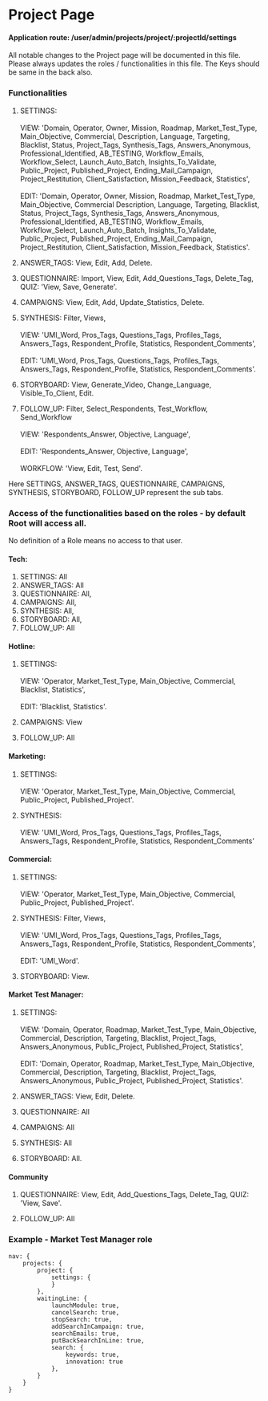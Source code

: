 # Project Page

#### Application route: /user/admin/projects/project/:projectId/settings

All notable changes to the Project page will be documented in this file. 
Please always updates the roles / functionalities in this file. The Keys should be same in the back also.

### Functionalities

1. SETTINGS: 
<br><br>VIEW: 'Domain, Operator, Owner, Mission, Roadmap, Market_Test_Type, Main_Objective, Commercial, Description, Language, Targeting, Blacklist, Status, Project_Tags, Synthesis_Tags, Answers_Anonymous, Professional_Identified, AB_TESTING, Workflow_Emails, Workflow_Select, Launch_Auto_Batch, Insights_To_Validate, Public_Project, Published_Project, Ending_Mail_Campaign, Project_Restitution, Client_Satisfaction, Mission_Feedback, Statistics', 
<br><br>EDIT: 'Domain, Operator, Owner, Mission, Roadmap, Market_Test_Type, Main_Objective, Commercial Description, Language, Targeting, Blacklist, Status, Project_Tags, Synthesis_Tags, Answers_Anonymous, Professional_Identified, AB_TESTING, Workflow_Emails, Workflow_Select, Launch_Auto_Batch, Insights_To_Validate, Public_Project, Published_Project, Ending_Mail_Campaign, Project_Restitution, Client_Satisfaction, Mission_Feedback, Statistics'.

2. ANSWER_TAGS: View, Edit, Add, Delete.

3. QUESTIONNAIRE: Import, View, Edit, Add_Questions_Tags, Delete_Tag, QUIZ: 'View, Save, Generate'. 

4. CAMPAIGNS: View, Edit, Add, Update_Statistics, Delete.
 
5. SYNTHESIS: Filter, Views, 
<br><br>VIEW: 'UMI_Word, Pros_Tags, Questions_Tags, Profiles_Tags, Answers_Tags, Respondent_Profile, Statistics, Respondent_Comments', 
<br><br>EDIT: 'UMI_Word, Pros_Tags, Questions_Tags, Profiles_Tags, Answers_Tags, Respondent_Profile, Statistics, Respondent_Comments'.

6. STORYBOARD: View, Generate_Video, Change_Language, Visible_To_Client, Edit. 

7. FOLLOW_UP: Filter, Select_Respondents, Test_Workflow, Send_Workflow
<br><br>VIEW: 'Respondents_Answer, Objective, Language', 
<br><br>EDIT: 'Respondents_Answer, Objective, Language',
<br><br>WORKFLOW: 'View, Edit, Test, Send'. 

Here SETTINGS, ANSWER_TAGS, QUESTIONNAIRE, CAMPAIGNS, SYNTHESIS, STORYBOARD, FOLLOW_UP represent the sub tabs.

### Access of the functionalities based on the roles - by default Root will access all.

No definition of a Role means no access to that user.

#### Tech:

1. SETTINGS: All
2. ANSWER_TAGS: All
3. QUESTIONNAIRE: All,
4. CAMPAIGNS: All,
5. SYNTHESIS: All,
6. STORYBOARD: All,
7. FOLLOW_UP: All

#### Hotline:

1. SETTINGS:
<br><br>VIEW: 'Operator, Market_Test_Type, Main_Objective, Commercial, Blacklist, Statistics',
<br><br>EDIT: 'Blacklist, Statistics'.

2. CAMPAIGNS: View

3. FOLLOW_UP: All

#### Marketing:

1. SETTINGS:
<br><br>VIEW: 'Operator, Market_Test_Type, Main_Objective, Commercial, Public_Project, Published_Project'.

2. SYNTHESIS: 
<br><br>VIEW: 'UMI_Word, Pros_Tags, Questions_Tags, Profiles_Tags, Answers_Tags, Respondent_Profile, Statistics, Respondent_Comments'

#### Commercial:

1. SETTINGS:
<br><br>VIEW: 'Operator, Market_Test_Type, Main_Objective, Commercial, Public_Project, Published_Project'.

2. SYNTHESIS: Filter, Views, 
<br><br>VIEW: 'UMI_Word, Pros_Tags, Questions_Tags, Profiles_Tags, Answers_Tags, Respondent_Profile, Statistics, Respondent_Comments', 
<br><br>EDIT: 'UMI_Word'.

3. STORYBOARD: View.

#### Market Test Manager:

1. SETTINGS:
<br><br>VIEW: 'Domain, Operator, Roadmap, Market_Test_Type, Main_Objective, Commercial, Description, Targeting, Blacklist, Project_Tags, Answers_Anonymous, Public_Project, Published_Project, Statistics',
<br><br>EDIT: 'Domain, Operator, Roadmap, Market_Test_Type, Main_Objective, Commercial, Description, Targeting, Blacklist, Project_Tags, Answers_Anonymous, Public_Project, Published_Project, Statistics'.

2. ANSWER_TAGS: View, Edit, Delete.

3. QUESTIONNAIRE: All

4. CAMPAIGNS: All

5. SYNTHESIS: All

6. STORYBOARD: All.

#### Community

1. QUESTIONNAIRE: View, Edit, Add_Questions_Tags, Delete_Tag, QUIZ: 'View, Save'. 

2. FOLLOW_UP: All 

### Example -  Market Test Manager role

```
nav: { 
    projects: { 
        project: { 
            settings: {
            }
        },
        waitingLine: {
            launchModule: true,
            cancelSearch: true,
            stopSearch: true, 
            addSearchInCampaign: true,
            searchEmails: true,
            putBackSearchInLine: true,
            search: {
                keywords: true,
                innovation: true
            },
        }
    } 
}

```

